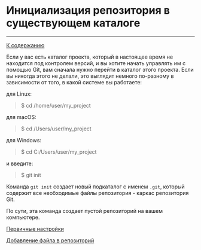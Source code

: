 # Инициализация репозитория в существующем каталоге
---

[К cодержанию](Содержание.md)

Если у вас есть каталог проекта, который в настоящее время не находится под контролем версий, и вы хотите начать управлять им с помощью Git, вам сначала нужно перейти в каталог этого проекта. Если вы никогда этого не делали, это выглядит немного по-разному в зависимости от того, в какой системе вы работаете:

для Linux:
> $ cd /home/user/my_project

для macOS:
> $ cd /Users/user/my_project

для Windows:
> $ cd C:/Users/user/my_project

и введите:
> $ git init

Команда `git init` создает новый подкаталог с именем `.git`, который содержит все необходимые файлы репозитория - каркас репозитория Git. 

По сути, эта команда создает пустой репозиторий на вашем компьютере.

[Первичные настройки](gitconfig.md)

[Добавление файла в репозиторий](gitadd.md)